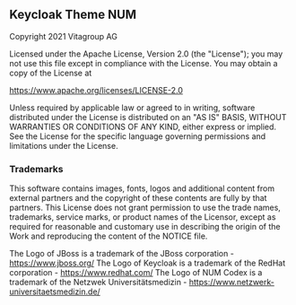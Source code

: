 ## Keycloak Theme NUM

Copyright 2021 Vitagroup AG 

Licensed under the Apache License, Version 2.0 (the "License"); 
you may not use this file except in compliance with the License.
You may obtain a copy of the License at

  https://www.apache.org/licenses/LICENSE-2.0 

Unless required by applicable law or agreed to in writing, software
distributed under the License is distributed on an "AS IS" BASIS,
WITHOUT WARRANTIES OR CONDITIONS OF ANY KIND, either express or implied.
See the License for the specific language governing permissions and
limitations under the License.

### Trademarks

This software contains images, fonts, logos and additional content from external partners and the copyright of these contents are fully by that partners. This License does not grant permission to use the trade names, trademarks, service marks, or product names of the Licensor, except as required for reasonable and customary use in describing the origin of the Work and reproducing the content of the NOTICE file.

The Logo of JBoss is a trademark of the JBoss corporation - https://www.jboss.org/
The Logo of Keycloak is a trademark of the RedHat corporation - https://www.redhat.com/
The Logo of NUM Codex is a trademark of the Netzwek Universitätsmedizin - https://www.netzwerk-universitaetsmedizin.de/

